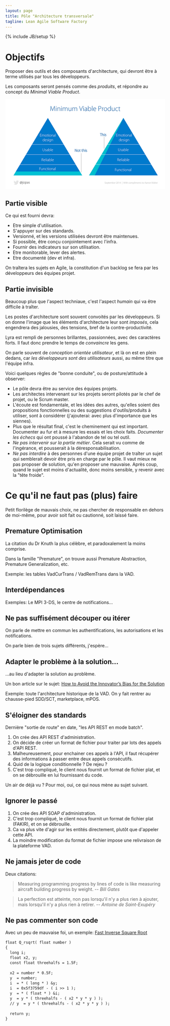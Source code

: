 ```yaml
---
layout: page
title: Pôle "Architecture transversale"
tagline: Lean Agile Software Factory
---
```

{% include JB/setup %}

# Objectifs

Proposer des outils et des composants d'architecture,
qui devront être à terme utilisés par tous les développeurs.

Les composants seront pensés comme des *produits*, et répondre au concept du *Minimal Viable Product*.

![MVP](mvp.png)

## Partie visible

Ce qui est fourni devra:

- Etre simple d'utilisation.
- S'appuyer sur des standards.
- Versionné, et les versions utilisées devront être maintenues.
- Si possible, être conçu conjointement avec l'infra.
- Fournir des indicateurs sur son utilisation.
- Etre monitorable, lever des alertes.
- Etre documenté (dev et infra).

On traîtera les sujets en Agile, la constitution d'un backlog se fera par les développeurs des équipes projet.

## Partie invisible

Beaucoup plus que l'aspect techniaue, c'est l'aspect *humain* qui va être difficile à traîter.

Les postes d'architecture sont souvent convoités par les développeurs.
Si on donne l'image que les éléments d'architecture leur sont *imposés*, cela engendrera des jalousies, des tensions, bref de la contre-productivité.

Lyra est rempli de personnes brillantes, passionnées, avec des caractères forts. Il faut donc prendre le temps de *convaincre* les gens.

On parle souvent de *conception orientée utilisateur*, et là on est en plein dedans, car *les développeurs sont des utilisateurs* aussi, au même titre que l'équipe infra.

Voici quelques règles de "bonne conduite", ou de posture/attitude à observer:

- Le pôle devra être au service des équipes projets.
- Les architectes intervenant sur les projets seront pilotés par le chef de projet, ou le Scrum master.
- L'écoute est fondamentale, et les idées des autres, qu'elles soient des propositions fonctionnelles ou des suggestions d'outils/produits à utiliser, sont à considérer (j'ajouterai: avec plus d'importance que les siennes).
- Plus que le résultat final, c'est le cheminement qui est important.
Documenter au fur et à mesure les essais et les choix faits.
*Documenter les échecs* qui ont poussé à l'abandon de tel ou tel outil.
- *Ne pas intervenir sur la partie métier*. Cela serait vu comme de l'ingérance, et pousserait à la déresponsabilisation.
- *Ne pas interdire* à des personnes d'une équipe projet de traîter un sujet qui semblerait devoir être pris en charge par le pôle.
Il vaut mieux ne pas proposer de solution, qu'en proposer une mauvaise.
Après coup, quand le sujet est moins d'actualité, donc moins sensible, y revenir avec la "tête froide".

# Ce qu'il ne faut pas (plus) faire

Petit florilège de mauvais choix, ne pas chercher de responsable en dehors de moi-même, pour avoir soit fait ou cautionné, soit laissé faire.

## Premature Optimisation

La citation du Dr Knuth la plus célèbre, et paradoxalement la moins comprise.

Dans la famille "Premature", on trouve aussi Premature Abstraction, Premature Generalization, etc.

Exemple: les tables VadCurTrans / VadRemTrans dans la VAD.

## Interdépendances

Exemples: Le MPI 3-DS, le centre de notifications...

## Ne pas suffisément découper ou itérer

On parle de mettre en commun les authentifications, les autorisations et les notifications.

On parle bien de trois sujets différents, j'espère...

## Adapter le problème à la solution...

...au lieu d'adapter la solution au problème.

Un bon article sur le sujet: [How to Avoid the Innovator’s Bias for the Solution](http://leanstack.com/how-to-uncover-the-right-problems-and-avoid-the-innovators-bias-for-the-solution/)

Exemple: toute l'architecture historique de la VAD. On y fait rentrer au chausse-pied SDD/SCT, marketplace, mPOS.

## S'éloigner des standards

Dernière "sortie de route" en date, "les API REST en mode batch".

1. On crée des API REST d'administration.
2. On décide de créer un format de fichier pour traiter par lots des appels d'API REST.
3. Malheureusement, pour enchainer ces appels à l'API, il faut récupérer des informations à passer entre deux appels consécutifs.
4. Quid de la logique conditionnelle ? De rejeu ?
5. C'est trop compliqué, le client nous fournit un format de fichier plat, et on se débrouille en lui fournissant du code.

Un air de déjà vu ? Pour moi, oui, ce qui nous mène au sujet suivant.

## Ignorer le passé

1. On crée des API SOAP d'administration.
2. C'est trop compliqué, le client nous fournit un format de fichier plat (FAKIR), et on se débrouille.
3. Ca va plus vite d'agir sur les entités directement, plutôt que d'appeler cette API.
4. La moindre modification du format de fichier impose une relivraison de la plateforme VAD.

## Ne jamais jeter de code

Deux citations:

> Measuring programming progress by lines of code is like measuring aircraft building progress by weight. -- *Bill Gates*

> La perfection est atteinte, non pas lorsqu'il n'y a plus rien à  ajouter, mais lorsqu'il n'y a plus rien à retirer. -- *Antoine de Saint-Exupéry*

## Ne pas commenter son code

Avec un peu de mauvaise foi, un exemple: [Fast Inverse Square Root](http://en.wikipedia.org/wiki/Fast_inverse_square_root)
```
float Q_rsqrt( float number )
{
  long i;
  float x2, y;
  const float threehalfs = 1.5F;

  x2 = number * 0.5F;
  y  = number;
  i  = * ( long * ) &y;
  i  = 0x5f3759df - ( i >> 1 );
  y  = * ( float * ) &i;
  y  = y * ( threehalfs - ( x2 * y * y ) );
  // y  = y * ( threehalfs - ( x2 * y * y ) );

  return y;
}
```
